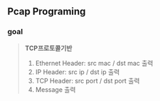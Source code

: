 ## Pcap Programing
### goal
> **TCP프로토콜기반**
> 
> 1. Ethernet Header: src mac / dst mac 출력
> 2. IP Header: src ip / dst ip 출력
> 3. TCP Header: src port / dst port 출력
> 4. Message 출력
